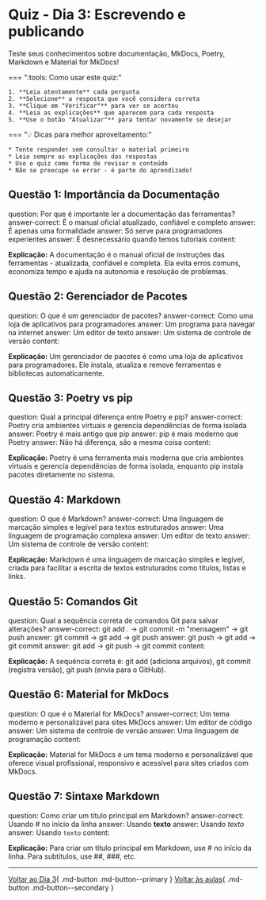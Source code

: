 # Quiz - Dia 3: Escrevendo e publicando

Teste seus conhecimentos sobre documentação, MkDocs, Poetry, Markdown e Material for MkDocs!

<div class="grid" markdown>

=== ":tools: Como usar este quiz:"

    1. **Leia atentamente** cada pergunta
    2. **Selecione** a resposta que você considera correta
    3. **Clique em "Verificar"** para ver se acertou
    4. **Leia as explicações** que aparecem para cada resposta
    5. **Use o botão "Atualizar"** para tentar novamente se desejar
    
=== ":bulb: Dicas para melhor aproveitamento:"

    * Tente responder sem consultar o material primeiro
    * Leia sempre as explicações das respostas
    * Use o quiz como forma de revisar o conteúdo
    * Não se preocupe se errar - é parte do aprendizado!

</div>

## Questão 1: Importância da Documentação

<?quiz?>
question: Por que é importante ler a documentação das ferramentas?
answer-correct: É o manual oficial atualizado, confiável e completo
answer: É apenas uma formalidade
answer: Só serve para programadores experientes
answer: É desnecessário quando temos tutoriais
content:
<p><strong>Explicação:</strong> A documentação é o manual oficial de instruções das ferramentas - atualizada, confiável e completa. Ela evita erros comuns, economiza tempo e ajuda na autonomia e resolução de problemas.</p>
<?/quiz?>

## Questão 2: Gerenciador de Pacotes

<?quiz?>
question: O que é um gerenciador de pacotes?
answer-correct: Como uma loja de aplicativos para programadores
answer: Um programa para navegar na internet
answer: Um editor de texto
answer: Um sistema de controle de versão
content:
<p><strong>Explicação:</strong> Um gerenciador de pacotes é como uma loja de aplicativos para programadores. Ele instala, atualiza e remove ferramentas e bibliotecas automaticamente.</p>
<?/quiz?>

## Questão 3: Poetry vs pip

<?quiz?>
question: Qual a principal diferença entre Poetry e pip?
answer-correct: Poetry cria ambientes virtuais e gerencia dependências de forma isolada
answer: Poetry é mais antigo que pip
answer: pip é mais moderno que Poetry
answer: Não há diferença, são a mesma coisa
content:
<p><strong>Explicação:</strong> Poetry é uma ferramenta mais moderna que cria ambientes virtuais e gerencia dependências de forma isolada, enquanto pip instala pacotes diretamente no sistema.</p>
<?/quiz?>

## Questão 4: Markdown

<?quiz?>
question: O que é Markdown?
answer-correct: Uma linguagem de marcação simples e legível para textos estruturados
answer: Uma linguagem de programação complexa
answer: Um editor de texto
answer: Um sistema de controle de versão
content:
<p><strong>Explicação:</strong> Markdown é uma linguagem de marcação simples e legível, criada para facilitar a escrita de textos estruturados como títulos, listas e links.</p>
<?/quiz?>

## Questão 5: Comandos Git

<?quiz?>
question: Qual a sequência correta de comandos Git para salvar alterações?
answer-correct: git add . → git commit -m "mensagem" → git push
answer: git commit → git add → git push
answer: git push → git add → git commit
answer: git add → git push → git commit
content:
<p><strong>Explicação:</strong> A sequência correta é: git add (adiciona arquivos), git commit (registra versão), git push (envia para o GitHub).</p>
<?/quiz?>

## Questão 6: Material for MkDocs

<?quiz?>
question: O que é o Material for MkDocs?
answer-correct: Um tema moderno e personalizável para sites MkDocs
answer: Um editor de código
answer: Um sistema de controle de versão
answer: Uma linguagem de programação
content:
<p><strong>Explicação:</strong> Material for MkDocs é um tema moderno e personalizável que oferece visual profissional, responsivo e acessível para sites criados com MkDocs.</p>
<?/quiz?>

## Questão 7: Sintaxe Markdown

<?quiz?>
question: Como criar um título principal em Markdown?
answer-correct: Usando # no início da linha
answer: Usando **texto**
answer: Usando *texto*
answer: Usando `texto`
content:
<p><strong>Explicação:</strong> Para criar um título principal em Markdown, use # no início da linha. Para subtítulos, use ##, ###, etc.</p>
<?/quiz?>

---

[Voltar ao Dia 3](dia_03.md){ .md-button .md-button--primary }
[Voltar às aulas](../index.md){ .md-button .md-button--secondary } 